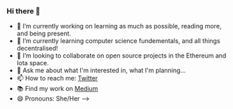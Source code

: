 ### Hi there 👋
- 🔭 I’m currently working on learning as much as possible, reading more, and being present.
- 🌱 I’m currently learning computer science fundementals, and all things decentralised!
- 👯 I’m looking to collaborate on open source projects in the Ethereum and Iota space.
- 💬 Ask me about what I'm interested in, what I'm planning...
- 📫 How to reach me: [Twitter](https://twitter.com/XandraMcC)
- 📚 Find my work on [Medium](https://alexandra-mccarroll.medium.com/)
- 😄 Pronouns: She/Her
-->
